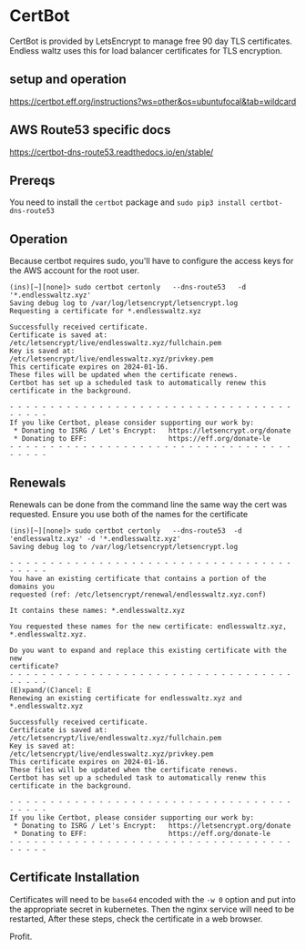 # CertBot
CertBot is provided by LetsEncrypt to manage free 90 day TLS certificates. 
Endless waltz uses this for load balancer certificates for TLS encryption. 

## setup and operation
https://certbot.eff.org/instructions?ws=other&os=ubuntufocal&tab=wildcard

## AWS Route53 specific docs
https://certbot-dns-route53.readthedocs.io/en/stable/

## Prereqs
You need to install the `certbot` package and `sudo pip3 install certbot-dns-route53`

## Operation
Because certbot requires sudo, you'll have to configure the access keys for the
AWS account for the root user.
```
(ins)[~][none]> sudo certbot certonly   --dns-route53   -d '*.endlesswaltz.xyz'
Saving debug log to /var/log/letsencrypt/letsencrypt.log
Requesting a certificate for *.endlesswaltz.xyz

Successfully received certificate.
Certificate is saved at: /etc/letsencrypt/live/endlesswaltz.xyz/fullchain.pem
Key is saved at:         /etc/letsencrypt/live/endlesswaltz.xyz/privkey.pem
This certificate expires on 2024-01-16.
These files will be updated when the certificate renews.
Certbot has set up a scheduled task to automatically renew this certificate in the background.

- - - - - - - - - - - - - - - - - - - - - - - - - - - - - - - - - - - - - - - -
If you like Certbot, please consider supporting our work by:
 * Donating to ISRG / Let's Encrypt:   https://letsencrypt.org/donate
 * Donating to EFF:                    https://eff.org/donate-le
- - - - - - - - - - - - - - - - - - - - - - - - - - - - - - - - - - - - - - - -
```

## Renewals
Renewals can be done from the command line the same way the cert was requested.
Ensure you use both of the names for the certificate
```
(ins)[~][none]> sudo certbot certonly   --dns-route53  -d 'endlesswaltz.xyz' -d '*.endlesswaltz.xyz'
Saving debug log to /var/log/letsencrypt/letsencrypt.log

- - - - - - - - - - - - - - - - - - - - - - - - - - - - - - - - - - - - - - - -
You have an existing certificate that contains a portion of the domains you
requested (ref: /etc/letsencrypt/renewal/endlesswaltz.xyz.conf)

It contains these names: *.endlesswaltz.xyz

You requested these names for the new certificate: endlesswaltz.xyz,
*.endlesswaltz.xyz.

Do you want to expand and replace this existing certificate with the new
certificate?
- - - - - - - - - - - - - - - - - - - - - - - - - - - - - - - - - - - - - - - -
(E)xpand/(C)ancel: E
Renewing an existing certificate for endlesswaltz.xyz and *.endlesswaltz.xyz

Successfully received certificate.
Certificate is saved at: /etc/letsencrypt/live/endlesswaltz.xyz/fullchain.pem
Key is saved at:         /etc/letsencrypt/live/endlesswaltz.xyz/privkey.pem
This certificate expires on 2024-01-16.
These files will be updated when the certificate renews.
Certbot has set up a scheduled task to automatically renew this certificate in the background.

- - - - - - - - - - - - - - - - - - - - - - - - - - - - - - - - - - - - - - - -
If you like Certbot, please consider supporting our work by:
 * Donating to ISRG / Let's Encrypt:   https://letsencrypt.org/donate
 * Donating to EFF:                    https://eff.org/donate-le
- - - - - - - - - - - - - - - - - - - - - - - - - - - - - - - - - - - - - - - -
```

## Certificate Installation
Certificates will need to be `base64` encoded with the `-w 0` option and put 
into the appropriate secret in kubernetes. Then the nginx service will need 
to be restarted, After these steps, check the certificate in a web browser. 

Profit.
